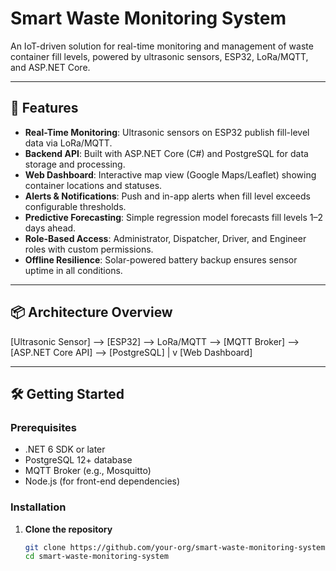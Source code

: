 # Smart Waste Monitoring System

An IoT-driven solution for real-time monitoring and management of waste container fill levels, powered by ultrasonic sensors, ESP32, LoRa/MQTT, and ASP.NET Core.

---

## 🚀 Features

- **Real-Time Monitoring**: Ultrasonic sensors on ESP32 publish fill-level data via LoRa/MQTT.  
- **Backend API**: Built with ASP.NET Core (C#) and PostgreSQL for data storage and processing.  
- **Web Dashboard**: Interactive map view (Google Maps/Leaflet) showing container locations and statuses.  
- **Alerts & Notifications**: Push and in-app alerts when fill level exceeds configurable thresholds.  
- **Predictive Forecasting**: Simple regression model forecasts fill levels 1–2 days ahead.  
- **Role-Based Access**: Administrator, Dispatcher, Driver, and Engineer roles with custom permissions.  
- **Offline Resilience**: Solar-powered battery backup ensures sensor uptime in all conditions.

---

## 📦 Architecture Overview

[Ultrasonic Sensor] --> [ESP32] --> LoRa/MQTT --> [MQTT Broker]
--> [ASP.NET Core API] --> [PostgreSQL]
|
v
[Web Dashboard]

---

## 🛠️ Getting Started

### Prerequisites

- .NET 6 SDK or later  
- PostgreSQL 12+ database  
- MQTT Broker (e.g., Mosquitto)  
- Node.js (for front-end dependencies)  

### Installation

1. **Clone the repository**  
   ```bash
   git clone https://github.com/your-org/smart-waste-monitoring-system.git
   cd smart-waste-monitoring-system
